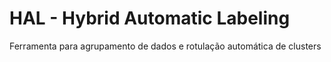 # HAL - Hybrid Automatic Labeling
Ferramenta para agrupamento de dados e rotulação automática de clusters
